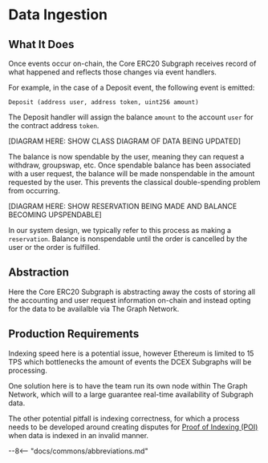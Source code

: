 # Data Ingestion

## What It Does

Once events occur on-chain, the Core ERC20 Subgraph receives record of what happened and reflects those changes via event handlers.

For example, in the case of a Deposit event, the following event is emitted:

`Deposit (address user, address token, uint256 amount)`

The Deposit handler will assign the balance `amount` to the account `user` for the contract address `token`.

[DIAGRAM HERE: SHOW CLASS DIAGRAM OF DATA BEING UPDATED]

The balance is now spendable by the user, meaning they can request a withdraw, groupswap, etc. Once spendable balance has been associated with a user request, the balance will be made nonspendable in the amount requested by the user. This prevents the classical double-spending problem from occurring.

[DIAGRAM HERE: SHOW RESERVATION BEING MADE AND BALANCE BECOMING UPSPENDABLE]

In our system design, we typically refer to this process as making a `reservation`. Balance is nonspendable until the order is cancelled by the user or the order is fulfilled.

## Abstraction

Here the Core ERC20 Subgraph is abstracting away the costs of storing all the accounting and user request information on-chain and instead opting for the data to be availalble via The Graph Network.

## Production Requirements

Indexing speed here is a potential issue, however Ethereum is limited to 15 TPS which bottlenecks the amount of events the DCEX Subgraphs will be processing.

One solution here is to have the team run its own node within The Graph Network, which will to a large guarantee real-time availability of Subgraph data.

The other potential pitfall is indexing correctness, for which a process needs to be developed around creating disputes for [Proof of Indexing (POI)](https://thegraph.com/docs/en/indexing/#what-is-a-proof-of-indexing-poi) when data is indexed in an invalid manner.

--8<-- "docs/commons/abbreviations.md"